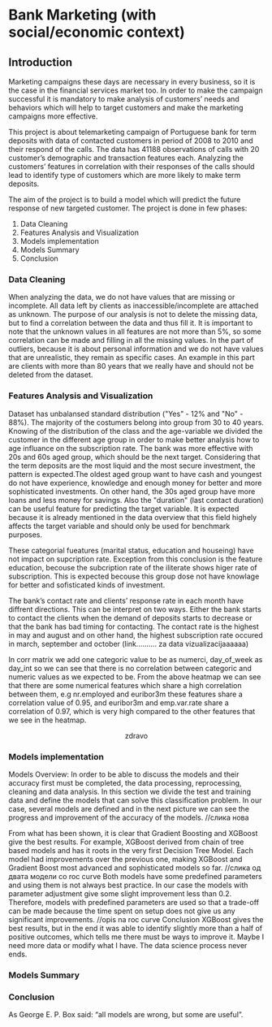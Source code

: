 # Bank Marketing (with social/economic context)

## Introduction

Marketing campaigns these days are necessary in every business, so it is the case in the financial services market too. In order to make the campaign successful it is mandatory to make analysis of customers’ needs and behaviors which will help to target customers and make the marketing campaigns more effective.

This project is about telemarketing campaign of Portuguese bank for term deposits with data of contacted customers in period of 2008 to 2010 and their respond of the calls. The data has 41188 observations of calls with 20 customer’s demographic and transaction features each. Analyzing the customers’ features in correlation with their responses of the calls should lead to identify type of customers which are more likely to make term deposits.

The aim of the project is to build a model which will predict the future response of new targeted customer.
The project is done in few phases:
1. Data Cleaning
2. Features Analysis and Visualization
3. Models implementation
4. Models Summary
5. Conclusion

### Data Cleaning

When analyzing the data, we do not have values that are missing or incomplete. All data left by clients as inaccessible/incomplete are attached as unknown.
The purpose of our analysis is not to delete the missing data, but to find a correlation between the data and thus fill it.
It is important to note that the unknown values in all features are not more than 5%, so some correlation can be made and filling in all the missing values.
In the part of outliers, because it is about personal information and we do not have values that are unrealistic, they remain as specific cases. An example in this part are clients with more than 80 years that we really have and should not be deleted from the dataset.

### Features Analysis and Visualization

Dataset has unbalansed standard distribution ("Yes" - 12% and "No" - 88%). 
The majority of the costumers belong into group from 30 to 40 years. Knowing of the distribution of the class and the age-variable we divided the customer in the different age group in order to make better analysis how to age influance on the subscription rate. The bank was more effective with 20s and 60s aged group, which should be the next target. Considering that the term deposits are the most liquid and the most secure investment, the pattern is expected.The oldest aged group want to have cash and youngest do not have experience, knowledge and enough money for better and more sophisticated investments. On other hand, the 30s aged group have more loans and less money for savings.
Also the "duration" (last contact duration) can be useful feature for predicting the target variable. It is expected because it is already mentioned in the data overview that this field highely affects the target variable and should only be used for benchmark purposes.

These categorial fueatures (marital status, education and houseing) have not impact on supcription rate. Exception from this conclusion is the feature education, becouse the subcription rate of the iliterate shows higer rate of subscription. This is expected becouse this group dose not have knowlage for better and sofisticated kinds of investment. 

The bank’s contact rate and clients’ response rate in each month have diffrent directions. This can be interpret on two ways. Either the bank starts to contact the clients when the demand of deposits starts to decrease or that the bank has bad timing for contacting. The contact rate is the highest in may and august and on other hand, the highest subscription rate occured in march, september and october (link.......... za data vizualizacijaaaaaa)

In corr matrix we add one categoric value to be as numerci, day_of_week as day_int so we can see that there is no correlation between categoric and numeric values as we expected to be. From the above heatmap we can see that there are some numerical features which share a high correlation between them, e.g nr.employed and euribor3m these features share a correlation value of 0.95, and euribor3m and emp.var.rate share a correlation of 0.97, which is very high compared to the other features that we see in the heatmap.

<center>zdravo</center>

### Models implementation

Models Overview:
In order to be able to discuss the models and their accuracy first must be completed, the data processing, reprocessing, cleaning and data analysis. In this section we divide the test and training data and define the models that can solve this classification problem.
In our case, several models are defined and in the next picture we can see the progress and improvement of the accuracy of the models.
//слика нова
 
From what has been shown, it is clear that Gradient Boosting and XGBoost give the best results. For example, XGBoost derived from chain of tree based models and has it roots in the very first Decision Tree Model. Each model had improvements over the previous one, making XGBoost and Gradient Boost most advanced and sophisticated models so far.
//слика од двата модели со roc curve
Both models have some predefined parameters and using them is not always best practice.
In our case the models with parameter adjustment give some slight improvement less than 0.2. Therefore, models with predefined parameters are used so that a trade-off can be made because the time spent on setup does not give us any significant improvements.
//opis na roc curve
Conclusion
XGBoost gives the best results, but in the end it was able to identify slightly more than a half of positive outcomes, which tells me there must be ways to improve it. Maybe I need more data or modify what I have. The data science process never ends.

### Models Summary

### Conclusion


As George E. P. Box said: “all models are wrong, but some are useful”.

  






















